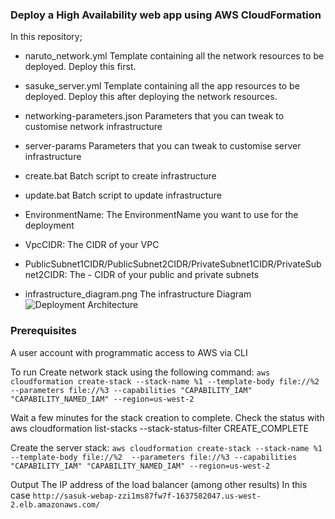 ### Deploy a High Availability web app using AWS CloudFormation

In this repository;
* naruto_network.yml
Template containing all the network resources to be deployed. Deploy this first.

* sasuke_server.yml
Template containing all the app resources to be deployed. Deploy this after deploying the network resources.

* networking-parameters.json
Parameters that you can tweak to customise network infrastructure

* server-params
Parameters that you can tweak to customise server infrastructure

* create.bat
Batch script to create infrastructure

* update.bat
Batch script to update infrastructure

* EnvironmentName: The EnvironmentName you want to use for the deployment
* VpcCIDR: The CIDR of your VPC
* PublicSubnet1CIDR/PublicSubnet2CIDR/PrivateSubnet1CIDR/PrivateSubnet2CIDR: The - CIDR of your public and private subnets
* infrastructure_diagram.png
The infrastructure Diagram
![Deployment  Architecture](https://user-images.githubusercontent.com/108627847/181870217-e165c290-7c72-4f0c-ab38-addc8a76d92a.jpeg)

### Prerequisites
A user account with programmatic access to AWS via CLI

To run
Create network stack using the following command:
`aws cloudformation create-stack --stack-name %1 --template-body file://%2  --parameters file://%3 --capabilities "CAPABILITY_IAM" "CAPABILITY_NAMED_IAM" --region=us-west-2`

Wait a few minutes for the stack creation to complete. Check the status with aws cloudformation list-stacks --stack-status-filter CREATE_COMPLETE

Create the server stack:
`aws cloudformation create-stack --stack-name %1 --template-body file://%2  --parameters file://%3 --capabilities "CAPABILITY_IAM" "CAPABILITY_NAMED_IAM" --region=us-west-2`

Output
The IP address of the load balancer (among other results)
In this case `http://sasuk-webap-zzi1ms87fw7f-1637582047.us-west-2.elb.amazonaws.com/`
